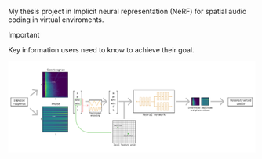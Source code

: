 My thesis project in Implicit neural representation (NeRF) for spatial audio coding in virtual enviroments.

> [!IMPORTANT]
> Key information users need to know to achieve their goal.

![Architecture](instantnaf_arch.png)
